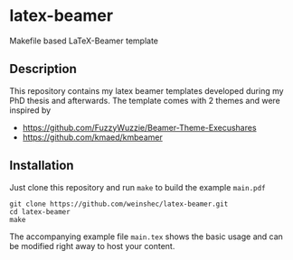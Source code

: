 latex-beamer
============

Makefile based LaTeX-Beamer template


## Description
This repository contains my latex beamer templates developed during my PhD
thesis and afterwards. The template comes with 2 themes and were inspired by

- https://github.com/FuzzyWuzzie/Beamer-Theme-Execushares
- https://github.com/kmaed/kmbeamer

## Installation
Just clone this repository and run `make` to build the example `main.pdf`

    git clone https://github.com/weinshec/latex-beamer.git
    cd latex-beamer
    make

The accompanying example file `main.tex` shows the basic usage and can be
modified right away to host your content.
